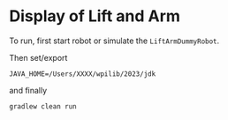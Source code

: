 Display of Lift and Arm
=======================

To run, first start robot or simulate the `LiftArmDummyRobot`.

Then set/export
```
JAVA_HOME=/Users/XXXX/wpilib/2023/jdk
```

and finally
```
gradlew clean run
```

